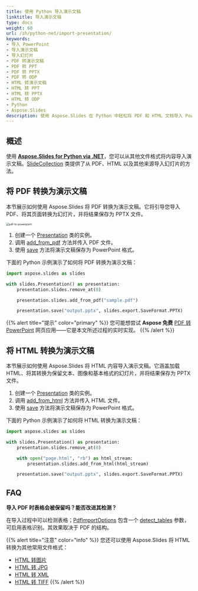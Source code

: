 ```yaml
---
title: 使用 Python 导入演示文稿
linktitle: 导入演示文稿
type: docs
weight: 60
url: /zh/python-net/import-presentation/
keywords:
- 导入 PowerPoint
- 导入演示文稿
- 导入幻灯片
- PDF 转演示文稿
- PDF 转 PPT
- PDF 转 PPTX
- PDF 转 ODP
- HTML 转演示文稿
- HTML 转 PPT
- HTML 转 PPTX
- HTML 转 ODP
- Python
- Aspose.Slides
description: 使用 Aspose.Slides 在 Python 中轻松将 PDF 和 HTML 文档导入 PowerPoint 和 OpenDocument 演示文稿，实现无缝、高性能的幻灯片处理。
---
```


## **概述**

使用 [**Aspose.Slides for Python via .NET**](https://products.aspose.com/slides/python-net/)，您可以从其他文件格式将内容导入演示文稿。[SlideCollection](https://reference.aspose.com/slides/python-net/aspose.slides/slidecollection/) 类提供了从 PDF、HTML 以及其他来源导入幻灯片的方法。

## **将 PDF 转换为演示文稿**

本节展示如何使用 Aspose.Slides 将 PDF 转换为演示文稿。它将引导您导入 PDF、将其页面转换为幻灯片，并将结果保存为 PPTX 文件。

<img src="pdf-to-powerpoint.png" alt="pdf-to-powerpoint" style="zoom:50%;" />

1. 创建一个 [Presentation](https://reference.aspose.com/slides/python-net/aspose.slides/presentation/) 类的实例。
2. 调用 [add_from_pdf](https://reference.aspose.com/slides/python-net/aspose.slides/slidecollection/add_from_pdf/) 方法并传入 PDF 文件。
3. 使用 [save](https://reference.aspose.com/slides/python-net/aspose.slides/presentation/save/) 方法将演示文稿保存为 PowerPoint 格式。

下面的 Python 示例演示了如何将 PDF 转换为演示文稿：

```py
import aspose.slides as slides

with slides.Presentation() as presentation:
    presentation.slides.remove_at(0)

    presentation.slides.add_from_pdf("sample.pdf")

    presentation.save("output.pptx", slides.export.SaveFormat.PPTX)
```

{{% alert  title="提示" color="primary" %}}
您可能想尝试 **Aspose 免费** [PDF 转 PowerPoint](https://products.aspose.app/slides/import/pdf-to-powerpoint) 网页应用——它是本文所述过程的实时实现。
{{% /alert %}}

## **将 HTML 转换为演示文稿**

本节展示如何使用 Aspose.Slides 将 HTML 内容导入演示文稿。它涵盖加载 HTML、将其转换为保留文本、图像和基本格式的幻灯片，并将结果保存为 PPTX 文件。

1. 创建一个 [Presentation](https://reference.aspose.com/slides/python-net/aspose.slides/presentation/) 类的实例。
2. 调用 [add_from_html](https://reference.aspose.com/slides/python-net/aspose.slides/slidecollection/add_from_html/) 方法并传入 HTML 文件。
3. 使用 [save](https://reference.aspose.com/slides/python-net/aspose.slides/presentation/save/) 方法将演示文稿保存为 PowerPoint 格式。

下面的 Python 示例演示了如何将 HTML 转换为演示文稿：

```python
import aspose.slides as slides

with slides.Presentation() as presentation:
    presentation.slides.remove_at(0)

    with open("page.html", "rb") as html_stream:
        presentation.slides.add_from_html(html_stream)

    presentation.save("output.pptx", slides.export.SaveFormat.PPTX)
```

## **FAQ**

**导入 PDF 时表格会被保留吗？能否改进其检测？**

在导入过程中可以检测表格；[PdfImportOptions](https://reference.aspose.com/slides/python-net/aspose.slides.importing/pdfimportoptions/) 包含一个 [detect_tables](https://reference.aspose.com/slides/python-net/aspose.slides.importing/pdfimportoptions/detect_tables/) 参数，可启用表格识别。其效果取决于 PDF 的结构。

{{% alert title="注意" color="info" %}}
您还可以使用 Aspose.Slides 将 HTML 转换为其他常用文件格式：

* [HTML 转图片](https://products.aspose.com/slides/python-net/conversion/html-to-image/)
* [HTML 转 JPG](https://products.aspose.com/slides/python-net/conversion/html-to-jpg/)
* [HTML 转 XML](https://products.aspose.com/slides/python-net/conversion/html-to-xml/)
* [HTML 转 TIFF](https://products.aspose.com/slides/python-net/conversion/html-to-tiff/)
{{% /alert %}}